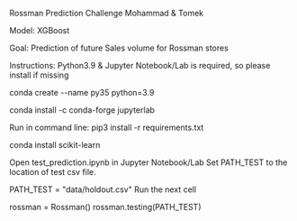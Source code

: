 Rossman Prediction Challenge
Mohammad & Tomek

Model:
XGBoost

Goal:
Prediction of future Sales volume for Rossman stores

Instructions:
Python3.9 & Jupyter Notebook/Lab is required, so please install if missing

conda create --name py35 python=3.9

conda install -c conda-forge jupyterlab

Run in command line:
pip3 install -r requirements.txt

conda install scikit-learn

Open test_prediction.ipynb in Jupyter Notebook/Lab
Set PATH_TEST to the location of test csv file.

PATH_TEST = "data/holdout.csv"
Run the next cell

rossman = Rossman()
rossman.testing(PATH_TEST)
